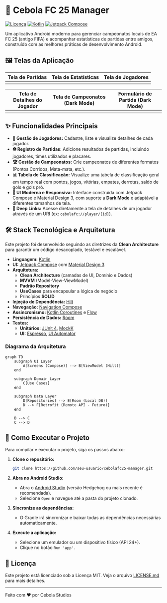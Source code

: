 # 🧅 Cebola FC 25 Manager

[![Licença](https://img.shields.io/badge/license-MIT-blue.svg)](LICENSE.md)
[![Kotlin](https://img.shields.io/badge/Kotlin-1.9.24-7F52FF.svg?logo=kotlin)](https://kotlinlang.org)
[![Jetpack Compose](https://img.shields.io/badge/Jetpack%20Compose-1.6-4285F4.svg?logo=jetpackcompose)](https://developer.android.com/jetpack/compose)

Um aplicativo Android moderno para gerenciar campeonatos locais de EA FC 25 (antigo FIFA) e acompanhar estatísticas de partidas entre amigos, construído com as melhores práticas de desenvolvimento Android.

## 🖼️ Telas da Aplicação

| Tela de Partidas | Tela de Estatísticas | Tela de Jogadores |
|------------------|----------------------|-------------------|
|                  |                      |                   |

| Tela de Detalhes do Jogador | Tela de Campeonatos (Dark Mode) | Formulário de Partida (Dark Mode) |
|-----------------------------|---------------------------------|-----------------------------------|
|                             |                                 |                                   |


## ✨ Funcionalidades Principais

-   **👤 Gestão de Jogadores:** Cadastre, liste e visualize detalhes de cada jogador.
-   **⚽ Registro de Partidas:** Adicione resultados de partidas, incluindo jogadores, times utilizados e placares.
-   **🏆 Gestão de Campeonatos:** Crie campeonatos de diferentes formatos (Pontos Corridos, Mata-mata, etc.).
-   **📊 Tabela de Classificação:** Visualize uma tabela de classificação geral em tempo real com pontos, jogos, vitórias, empates, derrotas, saldo de gols e gols pró.
-   **📱 UI Moderna e Responsiva:** Interface construída com Jetpack Compose e Material Design 3, com suporte a **Dark Mode** e adaptável a diferentes tamanhos de tela.
-   **🔗 Deep Links:** Acesse diretamente a tela de detalhes de um jogador através de um URI (ex: `cebolafc://player/{id}`).

## 🛠️ Stack Tecnológica e Arquitetura

Este projeto foi desenvolvido seguindo as diretrizes da **Clean Architecture** para garantir um código desacoplado, testável e escalável.

-   **Linguagem:** [Kotlin](https://kotlinlang.org/)
-   **UI:** [Jetpack Compose](https://developer.android.com/jetpack/compose) com [Material Design 3](https://m3.material.io/)
-   **Arquitetura:**
    -   **Clean Architecture** (camadas de UI, Domínio e Dados)
    -   **MVVM** (Model-View-ViewModel)
    -   **Padrão Repository**
    -   **UseCases** para encapsular a lógica de negócio
    -   Princípios **SOLID**
-   **Injeção de Dependência:** [Hilt](https://dagger.dev/hilt/)
-   **Navegação:** [Navigation Compose](https://developer.android.com/jetpack/compose/navigation)
-   **Assincronismo:** [Kotlin Coroutines](https://kotlinlang.org/docs/coroutines-overview.html) e [Flow](https://kotlinlang.org/docs/flow.html)
-   **Persistência de Dados:** [Room](https://developer.android.com/training/data-storage/room)
-   **Testes:**
    -   **Unitários:** [JUnit 4](https://junit.org/junit4/), [MockK](https://mockk.io/)
    -   **UI:** [Espresso](https://developer.android.com/training/testing/espresso), [UI Automator](https://developer.android.com/training/testing/ui-automator)

### Diagrama da Arquitetura

```mermaid
graph TD
    subgraph UI Layer
        A[Screens (Compose)] --> B[ViewModel (Hilt)]
    end

    subgraph Domain Layer
        C[Use Cases]
    end

    subgraph Data Layer
        D[Repositories] --> E[Room (Local DB)]
        D --> F[Retrofit (Remote API - Futuro)]
    end

    B --> C
    C --> D
```

## 🚀 Como Executar o Projeto

Para compilar e executar o projeto, siga os passos abaixo:

1.  **Clone o repositório:**
    ```bash
    git clone https://github.com/seu-usuario/cebolafc25-manager.git
    ```

2.  **Abra no Android Studio:**
    -   Abra o [Android Studio](https://developer.android.com/studio) (versão Hedgehog ou mais recente é recomendada).
    -   Selecione `Open` e navegue até a pasta do projeto clonado.

3.  **Sincronize as dependências:**
    -   O Gradle irá sincronizar e baixar todas as dependências necessárias automaticamente.

4.  **Execute a aplicação:**
    -   Selecione um emulador ou um dispositivo físico (API 24+).
    -   Clique no botão `Run 'app'`.

## 📄 Licença

Este projeto está licenciado sob a Licença MIT. Veja o arquivo [LICENSE.md](LICENSE.md) para mais detalhes.

---

Feito com ❤️ por Cebola Studios